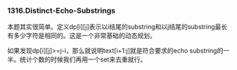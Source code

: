 ### 1316.Distinct-Echo-Substrings

本题其实很简单。定义dp[i][j]表示以i结尾的substring和以j结尾的substring最长有多少字符是相同的。这是一个非常基础的动态规划。

如果发现dp[i][j]>=j-i，那么就说明text[i+1:j]就是符合要求的echo substring的一半。统计个数的时候我们再用一个set来去重就行。
